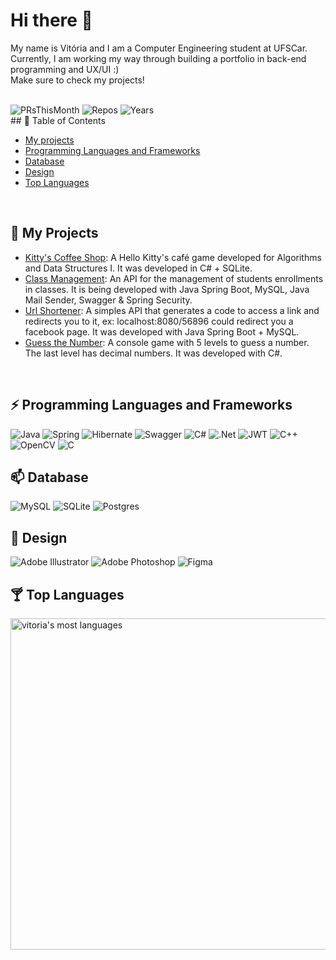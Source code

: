 ### <h1> Hi there 👋 </h1>

<p>My name is Vitória and I am a Computer Engineering student at UFSCar. Currently, I am working my way through building a portfolio in back-end programming and UX/UI :)<br>Make sure to check my projects!
</p>
<br>
<div>
  <img src="https://badges.strrl.dev/prs/monthly/vitorialira92?color=purple" alt="PRsThisMonth">
  <img src="https://badges.strrl.dev/repos/vitorialira92?color=purple" alt="Repos">
  <img src="https://badges.strrl.dev/years/vitorialira92?color=purple" alt="Years">
</div>
## 🔭 Table of Contents

- [My projects](#-my-projects)
- [Programming Languages and Frameworks](#-programming-languages-and-frameworks)
- [Database](#-database)
- [Design](#-design)
- [Top Languages](#-top-languages)
<br>

## 🌱 My Projects

- [Kitty's Coffee Shop](https://github.com/vitorialira92/ProjetoAED1): A Hello Kitty's café game developed for Algorithms and Data Structures I. It was developed in C# + SQLite.
- [Class Management](https://github.com/vitorialira92/ClassManagement): An API for the management of students enrollments in classes. It is being developed with Java Spring Boot, MySQL, Java Mail Sender, Swagger & Spring Security.
- [Url Shortener](https://github.com/vitorialira92/UrlShortener): A simples API that generates a code to access a link and redirects you to it, ex: localhost:8080/56896 could redirect you a facebook page. It was developed with Java Spring Boot + MySQL.
- [Guess the Number](https://github.com/vitorialira92/GuessTheNumber): A console game with 5 levels to guess a number. The last level has decimal numbers. It was developed with C#.

<br>

## ⚡ Programming Languages and Frameworks

![Java](https://img.shields.io/badge/java-%23ED8B00.svg?style=for-the-badge&logo=openjdk&logoColor=white)
![Spring](https://img.shields.io/badge/spring-%236DB33F.svg?style=for-the-badge&logo=spring&logoColor=white)
![Hibernate](https://img.shields.io/badge/Hibernate-59666C?style=for-the-badge&logo=Hibernate&logoColor=white)
![Swagger](https://img.shields.io/badge/-Swagger-%23Clojure?style=for-the-badge&logo=swagger&logoColor=white)
![C#](https://img.shields.io/badge/c%23-%23239120.svg?style=for-the-badge&logo=c-sharp&logoColor=white)
![.Net](https://img.shields.io/badge/.NET-5C2D91?style=for-the-badge&logo=.net&logoColor=white)
![JWT](https://img.shields.io/badge/JWT-black?style=for-the-badge&logo=JSON%20web%20tokens)
![C++](https://img.shields.io/badge/c++-%2300599C.svg?style=for-the-badge&logo=c%2B%2B&logoColor=white)
![OpenCV](https://img.shields.io/badge/opencv-%23white.svg?style=for-the-badge&logo=opencv&logoColor=white)
![C](https://img.shields.io/badge/c-%2300599C.svg?style=for-the-badge&logo=c&logoColor=white)
<br>

## 📫 Database

![MySQL](https://img.shields.io/badge/mysql-%2300f.svg?style=for-the-badge&logo=mysql&logoColor=white)
![SQLite](https://img.shields.io/badge/sqlite-%2307405e.svg?style=for-the-badge&logo=sqlite&logoColor=white)
![Postgres](https://img.shields.io/badge/postgres-%23316192.svg?style=for-the-badge&logo=postgresql&logoColor=white)
<br>

## 🎉 Design

![Adobe Illustrator](https://img.shields.io/badge/adobe%20illustrator-%23FF9A00.svg?style=for-the-badge&logo=adobe%20illustrator&logoColor=white)
![Adobe Photoshop](https://img.shields.io/badge/adobe%20photoshop-%2331A8FF.svg?style=for-the-badge&logo=adobe%20photoshop&logoColor=white)
![Figma](https://img.shields.io/badge/figma-%23F24E1E.svg?style=for-the-badge&logo=figma&logoColor=white)
<br>

## 🍸 Top Languages

<p align="left">
<img width="530em" src="https://github-readme-stats.vercel.app/api/top-langs/?username=vitorialira92&layout=compact&theme=vision-friendly-dark" alt="vitoria's most languages"/>
</p>
